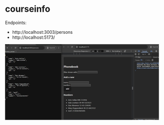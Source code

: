 # courseinfo

Endpoints:

- http://localhost:3003/persons
- http://localhost:5173/

![Alt text](./public/ss.jpeg)
